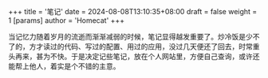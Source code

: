 +++
title = '笔记'
date = 2024-08-08T13:10:35+08:00
draft = false
weight = 1
[params]
  author = 'Homecat'
+++

当记忆力随着岁月的流逝而渐渐减弱的时候，笔记显得越发重要了。炒冷饭是少不了的，方才读过的代码、写过的配置、用过的应用，没过几天便还了回去，时常重头再来，甚为不快。于是决定记些笔记，放在个人网站里，方便自己查询，或许还能帮上他人，着实是个不错的主意。

<!--more-->
